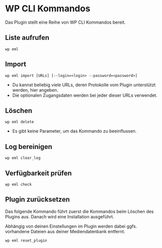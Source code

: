 # WP CLI Kommandos

Das Plugin stellt eine Reihe von WP CLI Kommandos bereit.

## Liste aufrufen

`wp eml`

## Import

`wp eml import [URLs] [--login=<login> --password=<password>]`

* Du kannst beliebig viele URLs, deren Protokolle vom Plugin unterstützt werden, hier angeben.
* Die optionalen Zugangsdaten werden bei jeder dieser URLs verwendet.

## Löschen

`wp eml delete`

* Es gibt keine Parameter, um das Kommando zu beeinflussen.

## Log bereinigen

`wp eml clear_log`

## Verfügbarkeit prüfen

`wp eml check`

## Plugin zurücksetzen

Das folgende Kommando führt zuerst die Kommandos beim Löschen des Plugins aus. Danach wird eine Installation ausgeführt.

Abhängig von deinen Einstellungen im Plugin werden dabei ggfs. vorhandene Dateien aus deiner Mediendatenbank entfernt.

`wp eml reset_plugin`
